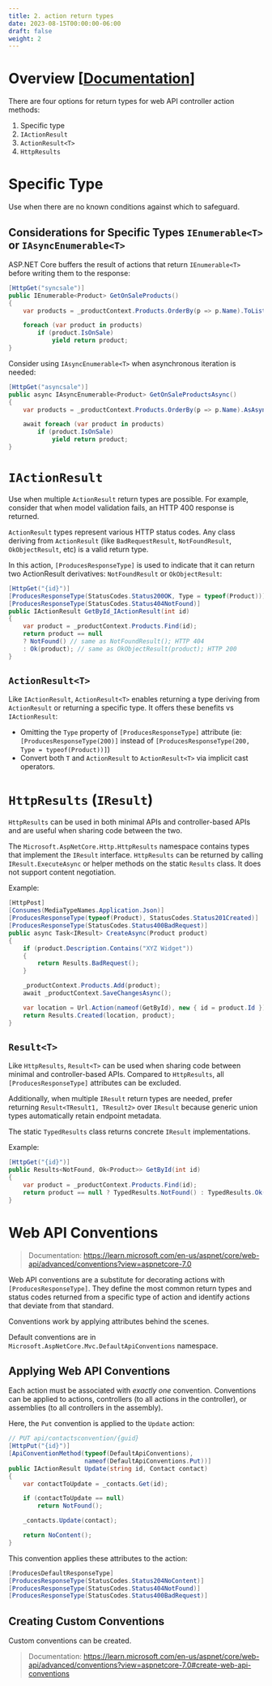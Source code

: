 ```yaml
---
title: 2. action return types
date: 2023-08-15T00:00:00-06:00
draft: false
weight: 2
---
```


# Overview [[Documentation](https://learn.microsoft.com/en-us/aspnet/core/web-api/action-return-types?view=aspnetcore-7.0)]  

There are four options for return types for web API controller action methods:
1. Specific type
2. `IActionResult`
3. `ActionResult<T>`
4. `HttpResults`

# Specific Type
Use when there are no known conditions against which to safeguard.

## Considerations for Specific Types `IEnumerable<T>` or `IAsyncEnumerable<T>`
ASP.NET Core buffers the result of actions that return `IEnumerable<T>` before writing them to the response:
```cs
[HttpGet("syncsale")]
public IEnumerable<Product> GetOnSaleProducts()
{
    var products = _productContext.Products.OrderBy(p => p.Name).ToList();

    foreach (var product in products)
        if (product.IsOnSale)
            yield return product;
}
```

Consider using `IAsyncEnumerable<T>` when asynchronous iteration is needed:
```cs
[HttpGet("asyncsale")]
public async IAsyncEnumerable<Product> GetOnSaleProductsAsync()
{
    var products = _productContext.Products.OrderBy(p => p.Name).AsAsyncEnumerable();

    await foreach (var product in products)
        if (product.IsOnSale)
            yield return product;
}
```

# `IActionResult`
Use when multiple `ActionResult` return types are possible. For example, consider that when model validation fails, an HTTP 400 response is returned.

`ActionResult` types represent various HTTP status codes. Any class deriving from `ActionResult` (like `BadRequestResult`, `NotFoundResult`, `OkObjectResult`, etc) is a valid return type.

In this action, `[ProducesResponseType]` is used to indicate that it can return two ActionResult derivatives: `NotFoundResult` or `OkObjectResult`:
```cs
[HttpGet("{id}")]
[ProducesResponseType(StatusCodes.Status200OK, Type = typeof(Product))]
[ProducesResponseType(StatusCodes.Status404NotFound)]
public IActionResult GetById_IActionResult(int id)
{
    var product = _productContext.Products.Find(id);
    return product == null 
    ? NotFound() // same as NotFoundResult(); HTTP 404
    : Ok(product); // same as OkObjectResult(product); HTTP 200
}
```

## `ActionResult<T>`
Like `IActionResult`, `ActionResult<T>` enables returning a type deriving from `ActionResult` or returning a specific type. It offers these benefits vs `IActionResult`:
- Omitting the `Type` property of `[ProducesResponseType]` attribute (ie: `[ProducesResponseType(200)]` instead of `[ProducesResponseType(200, Type = typeof(Product))]`)
- Convert both `T` and `ActionResult` to `ActionResult<T>` via implicit cast operators.

# `HttpResults` (`IResult`)
`HttpResults` can be used in both minimal APIs and controller-based APIs and are useful when sharing code between the two.  

The `Microsoft.AspNetCore.Http.HttpResults` namespace contains types that implement the `IResult` interface. `HttpResults` can be returned by calling `IResult.ExecuteAsync` or helper methods on the static `Results` class. It <o>does not</o> support content negotiation.

Example:
```cs
[HttpPost]
[Consumes(MediaTypeNames.Application.Json)]
[ProducesResponseType(typeof(Product), StatusCodes.Status201Created)]
[ProducesResponseType(StatusCodes.Status400BadRequest)]
public async Task<IResult> CreateAsync(Product product)
{
    if (product.Description.Contains("XYZ Widget"))
    {
        return Results.BadRequest();
    }

    _productContext.Products.Add(product);
    await _productContext.SaveChangesAsync();

    var location = Url.Action(nameof(GetById), new { id = product.Id }) ?? $"/{product.Id}";
    return Results.Created(location, product);
}
```

## `Result<T>`
Like `HttpResults`, `Result<T>` can be used when sharing code between minimal and controller-based APIs. Compared to `HttpResults`, all `[ProducesResponseType]` attributes can be excluded. 

Additionally, when multiple `IResult` return types are needed, prefer returning `Result<TResult1, TResult2>` over `IResult` because generic union types automatically retain endpoint metadata.

The static `TypedResults` class returns concrete `IResult` implementations.

Example:
```cs
[HttpGet("{id}")]
public Results<NotFound, Ok<Product>> GetById(int id)
{
    var product = _productContext.Products.Find(id);
    return product == null ? TypedResults.NotFound() : TypedResults.Ok(product);
}
```

# Web API Conventions   
> Documentation: https://learn.microsoft.com/en-us/aspnet/core/web-api/advanced/conventions?view=aspnetcore-7.0

Web API conventions are a substitute for decorating actions with `[ProducesResponseType]`. They define the most common return types and status codes returned from a specific type of action and identify actions that deviate from that standard.

Conventions work by applying attributes behind the scenes.  

Default conventions are in `Microsoft.AspNetCore.Mvc.DefaultApiConventions` namespace.

## Applying Web API Conventions
Each action must be associated with *exactly one* convention. Conventions can be applied to actions, controllers (to all actions in the controller), or assemblies (to all controllers in the assembly).

Here, the `Put` convention is applied to the `Update` action:
```cs
// PUT api/contactsconvention/{guid}
[HttpPut("{id}")]
[ApiConventionMethod(typeof(DefaultApiConventions), 
                     nameof(DefaultApiConventions.Put))]
public IActionResult Update(string id, Contact contact)
{
    var contactToUpdate = _contacts.Get(id);

    if (contactToUpdate == null) 
        return NotFound();

    _contacts.Update(contact);

    return NoContent();
}
```

This convention applies these attributes to the action:
```cs
[ProducesDefaultResponseType]
[ProducesResponseType(StatusCodes.Status204NoContent)]
[ProducesResponseType(StatusCodes.Status404NotFound)]
[ProducesResponseType(StatusCodes.Status400BadRequest)]
```

## Creating Custom Conventions
Custom conventions can be created.

> Documentation: https://learn.microsoft.com/en-us/aspnet/core/web-api/advanced/conventions?view=aspnetcore-7.0#create-web-api-conventions